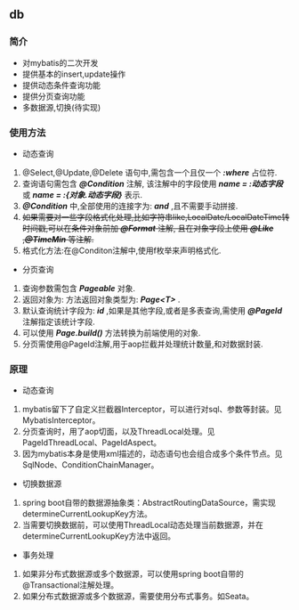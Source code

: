 ## db

### 简介
- 对mybatis的二次开发
- 提供基本的insert,update操作
- 提供动态条件查询功能
- 提供分页查询功能
- 多数据源,切换(待实现)

### 使用方法
- 动态查询
1. @Select,@Update,@Delete 语句中,需包含一个且仅一个 ***:where*** 占位符.
2. 查询语句需包含 ***@Condition*** 注解, 该注解中的字段使用 ***name = :动态字段*** 或 ***name = :{对象.动态字段}*** 表示.
3. ***@Condition*** 中,全部使用的连接字为: ***and*** ,且不需要手动拼接.
4. ~~如果需要对一些字段格式化处理,比如字符串like,LocalDate/LocalDateTime转时间戳,可以在条件对象前加 ***@Format*** 注解,
且在对象字段上使用 ***@Like*** ,***@TimeMin*** 等注解.~~
5. 格式化方法:在@Conditon注解中,使用f枚举来声明格式化.

- 分页查询
1. 查询参数需包含 ***Pageable*** 对象.
2. 返回对象为: 方法返回对象类型为: ***Page&lt;T&gt;*** .
3. 默认查询统计字段为: ***id*** ,如果是其他字段,或者是多表查询,需使用 ***@PageId*** 注解指定该统计字段.
4. 可以使用 ***Page.build()*** 方法转换为前端使用的对象.
5. 分页需使用@PageId注解,用于aop拦截并处理统计数量,和对数据封装.

### 原理
- 动态查询
1. mybatis留下了自定义拦截器Interceptor，可以进行对sql、参数等封装。见MybatisInterceptor。
2. 分页查询时，用了aop切面，以及ThreadLocal处理。见PageIdThreadLocal、PageIdAspect。
3. 因为mybatis本身是使用xml描述的，动态语句也会组合成多个条件节点。见SqlNode、ConditionChainManager。

- 切换数据源
1. spring boot自带的数据源抽象类：AbstractRoutingDataSource，需实现determineCurrentLookupKey方法。
2. 当需要切换数据前，可以使用ThreadLocal动态处理当前数据源，并在determineCurrentLookupKey方法中返回。

- 事务处理
1. 如果非分布式数据源或多个数据源，可以使用spring boot自带的@Transactional注解处理。
2. 如果分布式数据源或多个数据源，需要使用分布式事务。如Seata。